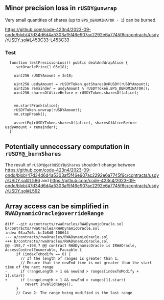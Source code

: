 ## Minor precision loss in `rUSDY@unwrap`
Very small quantities of shares (up to `BPS_DENOMINATOR - 1`) can be burned.

https://github.com/code-423n4/2023-09-ondo/blob/47d34d6d4a5303af5f46e907ac2292e6a7745f6c/contracts/usdy/rUSDY.sol#L453C33-L453C33

### Test 
```solidity
  function testPrecisionLoss() public dealAndWrapAlice {
    _setOraclePrice(1.05e18);
    
    uint256 rUSDYAmount = 3e18;

    uint256 usdyAmount = rUSDYToken.getSharesByRUSDY(rUSDYAmount);
    uint256 remainder = usdyAmount % rUSDYToken.BPS_DENOMINATOR();
    uint256 sharesOfAliceBefore = rUSDYToken.sharesOf(alice);
    

    vm.startPrank(alice);
    rUSDYToken.unwrap(rUSDYAmount);
    vm.stopPrank();

    assertEq(rUSDYToken.sharesOf(alice), sharesOfAliceBefore - usdyAmount + remainder);
  }
```

## Potentially unnecessary computation in `rUSDY@_burnShares`
The result of `rUSDY@getRUSDYByShares` shouldn't change between https://github.com/code-423n4/2023-09-ondo/blob/47d34d6d4a5303af5f46e907ac2292e6a7745f6c/contracts/usdy/rUSDY.sol#L586 and 
https://github.com/code-423n4/2023-09-ondo/blob/47d34d6d4a5303af5f46e907ac2292e6a7745f6c/contracts/usdy/rUSDY.sol#L592

## Array access can be simplified in `RWADynamicOracle@overrideRange`

```solidity
diff --git a/contracts/rwaOracles/RWADynamicOracle.sol b/contracts/rwaOracles/RWADynamicOracle.sol
index 03aa7d6..bc1b8d0 100644
--- a/contracts/rwaOracles/RWADynamicOracle.sol
+++ b/contracts/rwaOracles/RWADynamicOracle.sol
@@ -198,7 +198,7 @@ contract RWADynamicOracle is IRWAOracle, AccessControlEnumerable, Pausable {
     if (indexToModify == 0) {
       // If the length of ranges is greater than 1,
       // Ensure that the newEnd time is not greater than the start time of the next range
-      if (rangeLength > 1 && newEnd > ranges[indexToModify + 1].start)
+      if (rangeLength > 1 && newEnd > ranges[1].start)
         revert InvalidRange();
     }
     // Case 2: The range being modified is the last range
```

